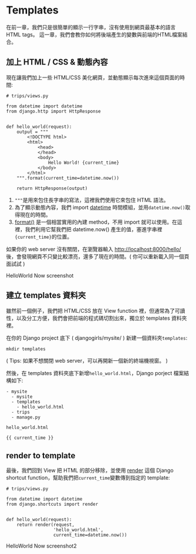 # Templates

在前一章，我們只是很簡單的顯示一行字串，沒有使用到網頁最基本的語言 HTML tags。
這一章，我們會教你如何將後端產生的變數與前端的HTML檔案結合。


## 加上 HTML / CSS & 動態內容

現在讓我們加上一些 HTML/CSS 美化網頁，並動態顯示每次進來這個頁面的時間:

```
# trips/views.py

from datetime import datetime
from django.http import HttpResponse


def hello_world(request):
    output = """
        <!DOCTYPE html>
        <html>
            <head>
            </head>
            <body>
                Hello World! {current_time}
            </body>
        </html>
    """.format(current_time=datetime.now())

    return HttpResponse(output)
```
1. `"""`是用來包住長字串的寫法，這裡我們使用它來包住 HTML 語法。
2. 為了顯示動態內容，我們 import [datetime](https://docs.python.org/3.1/library/datetime.html) 時間模組，並用`datetime.now()`取得現在的時間。
3. [format()](https://docs.python.org/3/library/string.html#string-formatting) 是一個相當實用的內建 method，不用 import 就可以使用。在這裡，我們利用它幫我們把 datetime.now() 產生的值，塞進字串裡`{current_time}`的位置。

如果你的 web server 沒有關閉，在瀏覽器輸入 [http://localhost:8000/hello/](http://localhost:8000/hello/) 後，會發現網頁不只變比較漂亮，還多了現在的時間。( 你可以重新載入同一個頁面試試 )

HelloWorld Now screenshot


## 建立 templates 資料夾

雖然前一個例子，我們把 HTML/CSS 放在 View function 裡，但通常為了可讀性，以及分工方便，我們會把前端的程式碼切割出來，獨立於 templates 資料夾裡。

在你的 Django project 底下 ( djangogirls/mysite/ ) 新建一個資料夾`templates`:

```
mkdir templates
```
( Tips: 如果不想關閉 web server，可以再開新一個新的終端機視窗。 )

然後，在 templates 資料夾底下新增`hello_world.html`，Django porject 檔案結構如下:
```
- mysite
  - mysite
  - templates
    - hello_world.html
  - trips
  - manage.py
```

`hello_world.html`

`{{ current_time }}`

## render to template

最後，我們回到 View 把 HTML 的部分移除，並使用 [render](https://docs.djangoproject.com/en/1.7/topics/http/shortcuts/) 這個 Django shortcut function，幫助我們把`current_time`變數傳到指定的 template:

```
# trips/views.py

from datetime import datetime
from django.shortcuts import render


def hello_world(request):
    return render(request,
                  'hello_world.html',
                  current_time=datetime.now())
```

HelloWorld Now screenshot2
